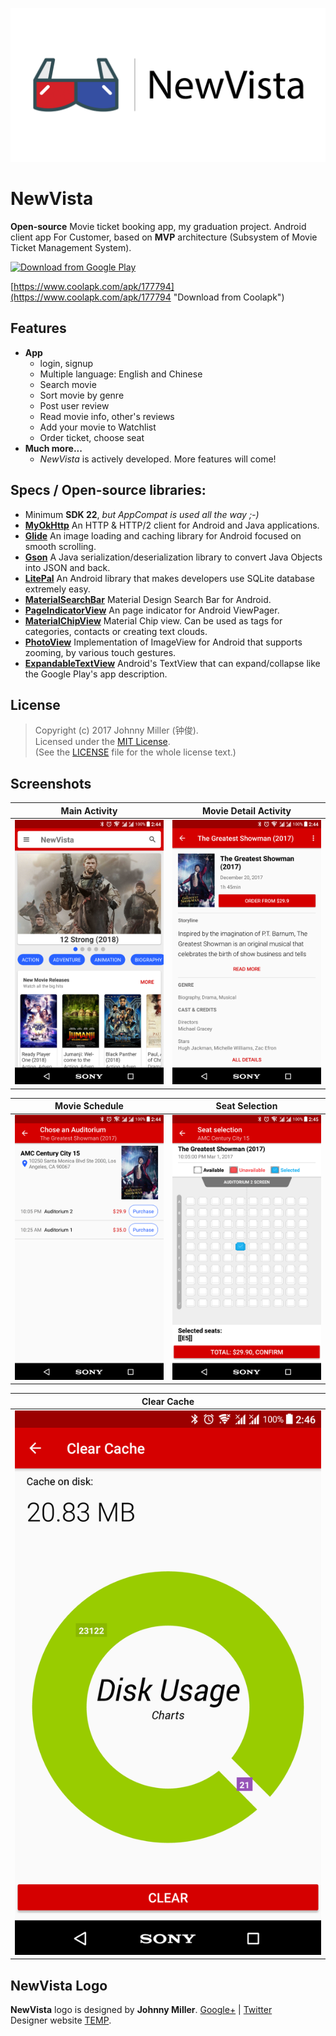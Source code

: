 ![Logo](https://raw.githubusercontent.com/johnnymillergh/NewVista-App-Assets/master/Other%20Materials/New%20Vista%20Feature%20Graphic.png)

# NewVista

**Open-source** Movie ticket booking app, my graduation project. Android client app For Customer, based on **MVP** architecture (Subsystem of Movie Ticket Management System).

[<img src="https://play.google.com/intl/en_us/badges/images/generic/en_badge_web_generic.png"
      alt="Download from Google Play"
      height="80">](https://play.google.com/store/apps/details?id=com.jm.newvista)

[https://www.coolapk.com/apk/177794](https://www.coolapk.com/apk/177794 "Download from Coolapk")

## Features  
- **App**
  - login, signup
  - Multiple language: English and Chinese
  - Search movie
  - Sort movie by genre
  - Post user review
  - Read movie info, other's reviews
  - Add your movie to Watchlist
  - Order ticket, choose seat
- **Much more...**
  - *NewVista* is actively developed. More features will come!

## Specs / Open-source libraries:

- Minimum **SDK 22**, _but AppCompat is used all the way ;-)_
- [**MyOkHttp**](https://github.com/tsy12321/MyOkHttp) An HTTP & HTTP/2 client for Android and Java applications.
- [**Glide**](https://github.com/bumptech/glide) An image loading and caching library for Android focused on smooth scrolling.
- [**Gson**](https://github.com/google/gson) A Java serialization/deserialization library to convert Java Objects into JSON and back.
- [**LitePal**](https://github.com/LitePalFramework/LitePal) An Android library that makes developers use SQLite database extremely easy.
- [**MaterialSearchBar**](https://github.com/mancj/MaterialSearchBar) Material Design Search Bar for Android.
- [**PageIndicatorView**](https://github.com/romandanylyk/PageIndicatorView) An page indicator for Android ViewPager.
- [**MaterialChipView**](https://github.com/robertlevonyan/materialChipView) Material Chip view. Can be used as tags for categories, contacts or creating text clouds.
- [**PhotoView**](https://github.com/chrisbanes/PhotoView) Implementation of ImageView for Android that supports zooming, by various touch gestures.
- [**ExpandableTextView**](https://github.com/Manabu-GT/ExpandableTextView) Android's TextView that can expand/collapse like the Google Play's app description.

## License

> Copyright (c) 2017 Johnny Miller (钟俊).  
> Licensed under the [MIT License](https://opensource.org/licenses/MIT).  
> (See the [LICENSE](https://github.com/johnnymillergh/NewVista-For-Customer/blob/master/LICENSE) file for the whole license text.)

## Screenshots

| Main Activity | Movie Detail Activity |
|:-:|:-:|
| ![First](https://raw.githubusercontent.com/johnnymillergh/NewVista-App-Assets/master/Screenshot/Screenshot_20180404-144412.png) | ![Sec](https://raw.githubusercontent.com/johnnymillergh/NewVista-App-Assets/master/Screenshot/Screenshot_20180404-144433.png) |

| Movie Schedule | Seat Selection |
|:-:|:-:|
| ![Third](https://raw.githubusercontent.com/johnnymillergh/NewVista-App-Assets/master/Screenshot/Screenshot_20180404-144451.png) | ![Fourth](https://raw.githubusercontent.com/johnnymillergh/NewVista-App-Assets/master/Screenshot/Screenshot_20180404-144510.png) |

| Clear Cache |
|:-:|
| ![Fifth](https://raw.githubusercontent.com/johnnymillergh/NewVista-App-Assets/master/Screenshot/Screenshot_20180404-144605.png) |
## NewVista Logo

**NewVista** logo is designed by **Johnny Miller**.
[Google+]() | [Twitter]()  
Designer website [TEMP](https://).  
